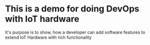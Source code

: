 # This is a demo for doing DevOps with IoT hardware #

It's purpose is to show, how a  developer can add software features to extend IoT Hardware with rich functionality 
